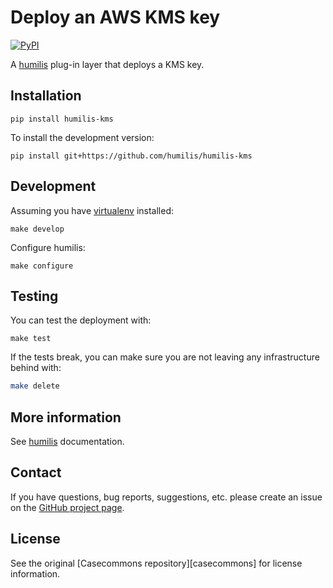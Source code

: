 # Deploy an AWS KMS key

[![PyPI](https://img.shields.io/pypi/v/humilis-kms.svg?style=flat)](https://pypi.python.org/pypi/humilis-kms)

A [humilis][humilis] plug-in layer that deploys a KMS key.


[humilis]: https://github.com/humilis/humilis
[kms]: https://aws.amazon.com/kms/


## Installation

```
pip install humilis-kms
```

To install the development version:

```
pip install git+https://github.com/humilis/humilis-kms
```


## Development

Assuming you have [virtualenv][venv] installed:

[venv]: https://virtualenv.readthedocs.org/en/latest/

```
make develop
```

Configure humilis:

```
make configure
```


## Testing

You can test the deployment with:

```
make test
```

If the tests break, you can make sure you are not leaving any infrastructure
behind with:

```bash
make delete
```


## More information

See [humilis][humilis] documentation.

[humilis]: https://github.com/humilis/blob/master/README.md


## Contact

If you have questions, bug reports, suggestions, etc. please create an issue on the [GitHub project page][github].

[github]: http://github.com/humilis/humilis-kms


## License

See the original [Casecommons repository][casecommons] for license information.

